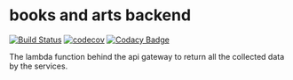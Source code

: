 # books and arts backend

[![Build Status](https://travis-ci.org/dev-11/books-and-arts-backend.svg?branch=master)](https://travis-ci.org/dev-11/books-and-arts-backend)
[![codecov](https://codecov.io/gh/dev-11/books_and_arts_backend/branch/master/graph/badge.svg)](https://codecov.io/gh/dev-11/books_and_arts_backend)
[![Codacy Badge](https://api.codacy.com/project/badge/Grade/1e3215c7bf0a44288396aab56b466b2d)](https://www.codacy.com/manual/dev-11/books_and_arts_backend?utm_source=github.com&amp;utm_medium=referral&amp;utm_content=dev-11/books_and_arts_backend&amp;utm_campaign=Badge_Grade)

The lambda function behind the api gateway to return all the collected data by the services.

